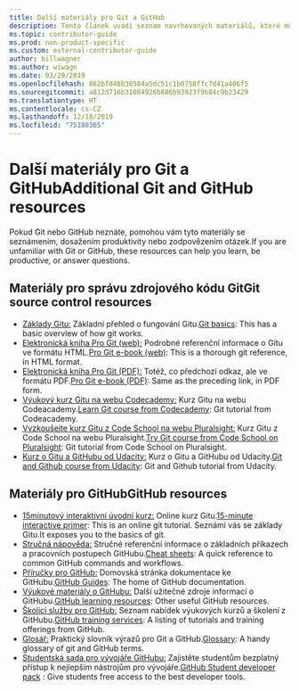 ```yaml
---
title: Další materiály pro Git a GitHub
description: Tento článek uvádí seznam navrhovaných materiálů, které můžete využít, abyste se naučili správně přispívat na web docs.microsoft.com.
ms.topic: contributor-guide
ms.prod: non-product-specific
ms.custom: external-contributor-guide
author: billwagner
ms.author: wiwagn
ms.date: 03/29/2019
ms.openlocfilehash: 862bf048b30584a5dc51c1b0758ffc7d41a406f5
ms.sourcegitcommit: a812d716b31084926b886b93923f9b84c9b23429
ms.translationtype: HT
ms.contentlocale: cs-CZ
ms.lasthandoff: 12/18/2019
ms.locfileid: "75188365"
---
```

# <a name="additional-git-and-github-resources"></a><span data-ttu-id="bfada-103">Další materiály pro Git a GitHub</span><span class="sxs-lookup"><span data-stu-id="bfada-103">Additional Git and GitHub resources</span></span>

<span data-ttu-id="bfada-104">Pokud Git nebo GitHub neznáte, pomohou vám tyto materiály se seznámením, dosažením produktivity nebo zodpovězením otázek.</span><span class="sxs-lookup"><span data-stu-id="bfada-104">If you are unfamiliar with Git or GitHub, these resources can help you learn, be productive, or answer questions.</span></span>

## <a name="git-source-control-resources"></a><span data-ttu-id="bfada-105">Materiály pro správu zdrojového kódu Git</span><span class="sxs-lookup"><span data-stu-id="bfada-105">Git source control resources</span></span>

- <span data-ttu-id="bfada-106">[Základy Gitu:](https://go.microsoft.com/fwlink/?linkid=853939) Základní přehled o fungování Gitu.</span><span class="sxs-lookup"><span data-stu-id="bfada-106">[Git basics](https://go.microsoft.com/fwlink/?linkid=853939): This has a basic overview of how git works.</span></span>
- <span data-ttu-id="bfada-107">[Elektronická kniha Pro Git (web):](https://go.microsoft.com/fwlink/?linkid=853940) Podrobné referenční informace o Gitu ve formátu HTML.</span><span class="sxs-lookup"><span data-stu-id="bfada-107">[Pro Git e-book (web)](https://go.microsoft.com/fwlink/?linkid=853940): This is a thorough git reference, in HTML format.</span></span>
- <span data-ttu-id="bfada-108">[Elektronická kniha Pro Git (PDF):](https://progit2.s3.amazonaws.com/en/2016-03-22-f3531/progit-en.1084.pdf) Totéž, co předchozí odkaz, ale ve formátu PDF.</span><span class="sxs-lookup"><span data-stu-id="bfada-108">[Pro Git e-book (PDF)](https://progit2.s3.amazonaws.com/en/2016-03-22-f3531/progit-en.1084.pdf): Same as the preceding link, in PDF form.</span></span>
- <span data-ttu-id="bfada-109">[Výukový kurz Gitu na webu Codecademy:](https://www.codecademy.com/learn/learn-git) Kurz Gitu na webu Codeacademy.</span><span class="sxs-lookup"><span data-stu-id="bfada-109">[Learn Git course from Codecademy](https://www.codecademy.com/learn/learn-git): Git tutorial from Codeacademy.</span></span>
- <span data-ttu-id="bfada-110">[Vyzkoušejte kurz Gitu z Code School na webu Pluralsight:](https://www.pluralsight.com/courses/code-school-git-real) Kurz Gitu z Code School na webu Pluralsight.</span><span class="sxs-lookup"><span data-stu-id="bfada-110">[Try Git course from Code School on Pluralsight](https://www.pluralsight.com/courses/code-school-git-real): Git tutorial from Code School on Pluralsight.</span></span>
- <span data-ttu-id="bfada-111">[Kurz o Gitu a GitHubu od Udacity:](https://www.udacity.com/course/how-to-use-git-and-github--ud775) Kurz o Gitu a GitHubu od Udacity.</span><span class="sxs-lookup"><span data-stu-id="bfada-111">[Git and Github course from Udacity](https://www.udacity.com/course/how-to-use-git-and-github--ud775): Git and Github tutorial from Udacity.</span></span>

## <a name="github-resources"></a><span data-ttu-id="bfada-112">Materiály pro GitHub</span><span class="sxs-lookup"><span data-stu-id="bfada-112">GitHub resources</span></span>

- <span data-ttu-id="bfada-113">[15minutový interaktivní úvodní kurz:](https://try.github.io/) Online kurz Gitu.</span><span class="sxs-lookup"><span data-stu-id="bfada-113">[15-minute interactive primer](https://try.github.io/): This is an online git tutorial.</span></span> <span data-ttu-id="bfada-114">Seznámí vás se základy Gitu.</span><span class="sxs-lookup"><span data-stu-id="bfada-114">It exposes you to the basics of git.</span></span>
- <span data-ttu-id="bfada-115">[Stručná nápověda:](https://go.microsoft.com/fwlink/?linkid=853941) Stručné referenční informace o základních příkazech a pracovních postupech GitHubu.</span><span class="sxs-lookup"><span data-stu-id="bfada-115">[Cheat sheets](https://go.microsoft.com/fwlink/?linkid=853941): A quick reference to common GitHub commands and workflows.</span></span>
- <span data-ttu-id="bfada-116">[Příručky pro GitHub:](https://guides.github.com/) Domovská stránka dokumentace ke GitHubu.</span><span class="sxs-lookup"><span data-stu-id="bfada-116">[GitHub Guides](https://guides.github.com/): The home of GitHub documentation.</span></span>
- <span data-ttu-id="bfada-117">[Výukové materiály o GitHubu:](https://help.github.com/articles/git-and-github-learning-resources/) Další užitečné zdroje informací o GitHubu.</span><span class="sxs-lookup"><span data-stu-id="bfada-117">[GitHub learning resources](https://help.github.com/articles/git-and-github-learning-resources/): Other useful GitHub resources.</span></span>
- <span data-ttu-id="bfada-118">[Školicí služby pro GitHub:](https://services.github.com/training/) Seznam nabídek výukových kurzů a školení z GitHubu.</span><span class="sxs-lookup"><span data-stu-id="bfada-118">[GitHub training services](https://services.github.com/training/): A listing of tutorials and training offerings from GitHub.</span></span>
- <span data-ttu-id="bfada-119">[Glosář:](https://help.github.com/articles/github-glossary) Praktický slovník výrazů pro Git a GitHub.</span><span class="sxs-lookup"><span data-stu-id="bfada-119">[Glossary](https://help.github.com/articles/github-glossary): A handy glossary of git and GitHub terms.</span></span>
- <span data-ttu-id="bfada-120">[Studentská sada pro vývojáře GitHubu:](https://education.github.com/pack) Zajistěte studentům bezplatný přístup k nejlepším nástrojům pro vývojáře.</span><span class="sxs-lookup"><span data-stu-id="bfada-120">[GitHub Student developer pack](https://education.github.com/pack) : Give students free access to the best developer tools.</span></span>
